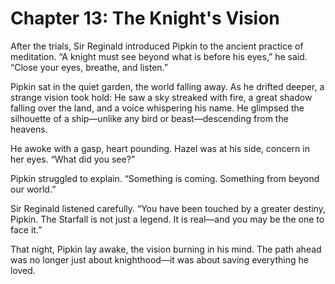 # Chapter 13: The Knight's Vision

After the trials, Sir Reginald introduced Pipkin to the ancient practice of meditation. “A knight must see beyond what is before his eyes,” he said. “Close your eyes, breathe, and listen.”

Pipkin sat in the quiet garden, the world falling away. As he drifted deeper, a strange vision took hold: He saw a sky streaked with fire, a great shadow falling over the land, and a voice whispering his name. He glimpsed the silhouette of a ship—unlike any bird or beast—descending from the heavens.

He awoke with a gasp, heart pounding. Hazel was at his side, concern in her eyes. “What did you see?”

Pipkin struggled to explain. “Something is coming. Something from beyond our world.”

Sir Reginald listened carefully. “You have been touched by a greater destiny, Pipkin. The Starfall is not just a legend. It is real—and you may be the one to face it.”

That night, Pipkin lay awake, the vision burning in his mind. The path ahead was no longer just about knighthood—it was about saving everything he loved.
